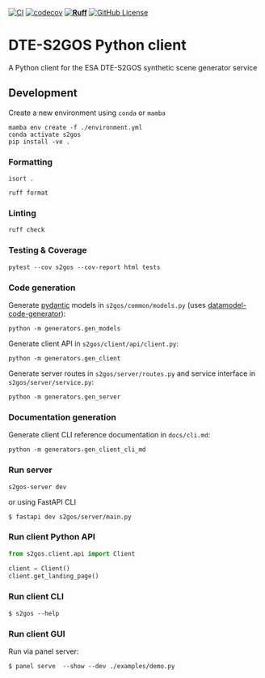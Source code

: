 [![CI](https://github.com/s2gos-dev/s2gos-client/actions/workflows/tests.yml/badge.svg)](https://github.com/s2gos-dev/s2gos-client/actions/workflows/tests.yml)
[![codecov](https://codecov.io/gh/s2gos-dev/s2gos-client/graph/badge.svg?token=GVKuJao97t)](https://codecov.io/gh/s2gos-dev/s2gos-client)
**[![Ruff](https://img.shields.io/endpoint?url=https://raw.githubusercontent.com/charliermarsh/ruff/main/assets/badge/v0.json)](https://github.com/charliermarsh/ruff)**
[![GitHub License](https://img.shields.io/github/license/s2gos-dev/s2gos-client)](https://github.com/s2gos-dev/s2gos-client)

# DTE-S2GOS Python client

A Python client for the ESA DTE-S2GOS synthetic scene generator service

## Development

Create a new environment using `conda` or `mamba`

```commandline
mamba env create -f ./environment.yml 
conda activate s2gos
pip install -ve . 
```
### Formatting

```commandline
isort .
```

```commandline
ruff format 
```

### Linting

```commandline
ruff check
```

### Testing & Coverage

```commandline
pytest --cov s2gos --cov-report html tests
```

### Code generation

Generate [pydantic](https://docs.pydantic.dev/) models in `s2gos/common/models.py` 
(uses [datamodel-code-generator](https://koxudaxi.github.io/datamodel-code-generator/)):

```commandline
python -m generators.gen_models
```

Generate client API in `s2gos/client/api/client.py`:

```commandline
python -m generators.gen_client
```

Generate server routes in `s2gos/server/routes.py` and 
service interface in `s2gos/server/service.py`:

```commandline
python -m generators.gen_server
```

### Documentation generation

Generate client CLI reference documentation in `docs/cli.md`:

```commandline
python -m generators.gen_client_cli_md
```

### Run server

```commandline
s2gos-server dev
```

or using FastAPI CLI

```commandline
$ fastapi dev s2gos/server/main.py
```

### Run client Python API

```python
from s2gos.client.api import Client

client = Client()
client.get_landing_page()
```

### Run client CLI

```commandline
$ s2gos --help
```

### Run client GUI 

Run via panel server:

```commandline
$ panel serve  --show --dev ./examples/demo.py
```
